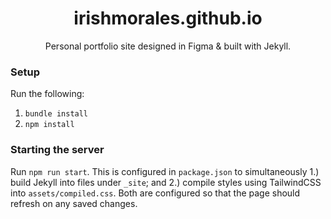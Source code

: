 <h1 align="center">irishmorales.github.io</h1>
<p align="center">Personal portfolio site designed in Figma & built with Jekyll.</p>

### Setup
Run the following:
1. `bundle install`
2. `npm install`

### Starting the server
Run `npm run start`. This is configured in `package.json` to simultaneously 1.) build Jekyll into files under `_site`; and 2.) compile styles using TailwindCSS into `assets/compiled.css`. Both are configured so that the page should refresh on any saved changes.
